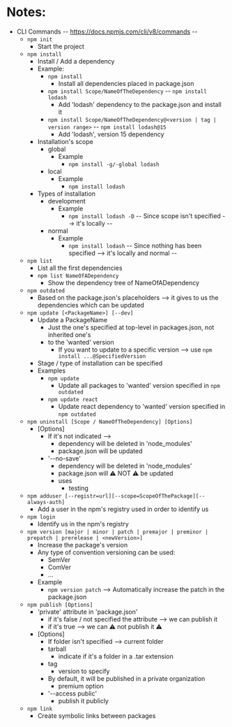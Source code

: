 # Notes:
* CLI Commands -- https://docs.npmjs.com/cli/v8/commands --
  * `npm init` 
    * Start the project
  * `npm install`
    * Install / Add a dependency 
    * Example: 
      * `npm install`
        * Install all dependencies placed in package.json
      * `npm install Scope/NameOfTheDependency` -- `npm install lodash` 
        * Add 'lodash' dependency to the package.json and install it 
      * `npm install Scope/NameOfTheDependency@<version | tag | version range>` -- `npm install lodash@15`
        * Add 'lodash', version 15 dependency
    * Installation's scope
      * global
        * Example
          * `npm install -g/-global lodash`
      * local
        * Example
          * `npm install lodash`
    * Types of installation
      * development
        * Example
          * `npm install lodash -D` -- Since scope isn't specified --> it's locally --
      * normal
        * Example
          * `npm install lodash` -- Since nothing has been specified --> it's locally and normal --
  * `npm list`
    * List all the first dependencies
    * `npm list NameOfADependency`
      * Show the dependency tree of NameOfADependency
  * `npm outdated`
    * Based on the package.json's placeholders ⟶ it gives to us the dependencies which can be updated
  * `npm update [<PackageName>] [--dev]`
    * Update a PackageName
      * Just the one's specified at top-level in packages.json, not inherited one's
      * to the 'wanted' version
        * If you want to update to a specific version ⟶ use `npm install ...@SpecifiedVersion` 
    * Stage / type of installation can be specified
    * Examples
      * `npm update`
        * Update all packages to 'wanted' version specified in `npm outdated`
      * `npm update react`
        * Update react dependency to 'wanted' version specified in `npm outdated` 
  * `npm uninstall [Scope / NameOfTheDependency] [Options]`
    * [Options]
      * If it's not indicated ⟶
        * dependency will be deleted in 'node_modules'
        * package.json will be updated
      * '--no-save'
        * dependency will be deleted in 'node_modules'
        * package.json will ⚠️  NOT ⚠️ be updated
        * uses
          * testing
  * `npm adduser [--registr=url][--scope=ScopeOfThePackage][--always-auth]`
    * Add a user in the npm's registry used in order to identify us
  * `npm login` 
    * Identify us in the npm's registry
  * `npm version [major | minor | patch | premajor | preminor | prepatch | prerelease | <newVersion>]`
    * Increase the package's version
    * Any type of convention versioning can be used:
        * SemVer
        * ComVer
        * ...
    * Example
        * `npm version patch`  --> Automatically increase the patch in the package.json
  * `npm publish [Options]`
    * 'private' attribute in 'package.json'
      * if it's false / not specified the attribute ⟶ we can publish it
      * if it's true ⟶ we can ⚠️  not publish it ⚠️
    * [Options]
      * If folder isn't specified ⟶ current folder
      * tarball
        * indicate if it's a folder in a .tar extension
      * tag
        * version to specify
      * By default, it will be published in a private organization
        * premium option
      * '--access public'
        * publish it publicly
  * `npm link`
    * Create symbolic links between packages
